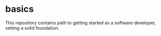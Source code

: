 # basics
This repository contains path to getting started as a software developer, setting a solid foundation.
